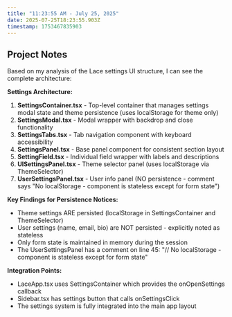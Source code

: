 ```yaml
---
title: "11:23:55 AM - July 25, 2025"
date: 2025-07-25T18:23:55.903Z
timestamp: 1753467835903
---
```


## Project Notes

Based on my analysis of the Lace settings UI structure, I can see the complete architecture:

**Settings Architecture:**
1. **SettingsContainer.tsx** - Top-level container that manages settings modal state and theme persistence (uses localStorage for theme only)
2. **SettingsModal.tsx** - Modal wrapper with backdrop and close functionality  
3. **SettingsTabs.tsx** - Tab navigation component with keyboard accessibility
4. **SettingsPanel.tsx** - Base panel component for consistent section layout
5. **SettingField.tsx** - Individual field wrapper with labels and descriptions
6. **UISettingsPanel.tsx** - Theme selector panel (uses localStorage via ThemeSelector)
7. **UserSettingsPanel.tsx** - User info panel (NO persistence - comment says "No localStorage - component is stateless except for form state")

**Key Findings for Persistence Notices:**
- Theme settings ARE persisted (localStorage in SettingsContainer and ThemeSelector)
- User settings (name, email, bio) are NOT persisted - explicitly noted as stateless
- Only form state is maintained in memory during the session
- The UserSettingsPanel has a comment on line 45: "// No localStorage - component is stateless except for form state"

**Integration Points:**
- LaceApp.tsx uses SettingsContainer which provides the onOpenSettings callback
- Sidebar.tsx has settings button that calls onSettingsClick
- The settings system is fully integrated into the main app layout
